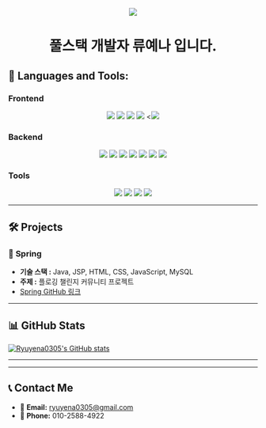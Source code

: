 <p align="center">
  <img src="https://capsule-render.vercel.app/api?type=waving&color=F9C5D5&height=200&section=header&text=Yena%20Github!&fontSize=90&fontColor=ffffff" />
</p>



<!--<a href="https://www.gitanimals.org/en_US?utm_medium=image&utm_source=Ryuyena0305&utm_content=farm">
<img
  src="https://render.gitanimals.org/farms/Ryuyena0305"
  width="600"
  height="300"
/>
</a>-->

<h1 align="center"> 풀스택 개발자 류예나 입니다.</h1>

## 🚀 **Languages and Tools:**  

### **Frontend**
<div align="center">
  <img src="https://img.shields.io/badge/HTML5-E34F26?style=flat-square&logo=html5&logoColor=white">
  <img src="https://img.shields.io/badge/CSS3-1572B6?style=flat-square&logo=css3&logoColor=white">
  <img src="https://img.shields.io/badge/JavaScript-F7DF1E?style=flat-square&logo=javascript&logoColor=black">
  <img src="https://img.shields.io/badge/bootstrap-7952B3?style=flat-square&logo=bootstrap&logoColor=white">
 <<img src="https://img.shields.io/badge/React-61DAFB?style=flat-square&logo=react&logoColor=black">
</div>

### **Backend**
<div align="center">
  <img src="https://img.shields.io/badge/Java-007396?style=flat-square&logo=java&logoColor=white">
  <img src="https://img.shields.io/badge/Spring-6DB33F?style=flat-square&logo=spring&logoColor=white">
  <img src="https://img.shields.io/badge/Spring%20Boot-6DB33F?style=flat-square&logo=springboot&logoColor=white">
  <img src="https://img.shields.io/badge/Servlet-007396?style=flat-square&logo=java&logoColor=white">
  <img src="https://img.shields.io/badge/JSP-007396?style=flat-square&logo=java&logoColor=white">
<img src="https://img.shields.io/badge/MyBatis-F80000?style=flat-square&logo=&logoColor=white">
  <!--  <img src="https://img.shields.io/badge/Swagger-85EA2D?style=flat-square&logo=swagger&logoColor=black"> -->
  <img src="https://img.shields.io/badge/MySQL-4479A1?style=flat-square&logo=mysql&logoColor=white">
  <!--<img src="https://img.shields.io/badge/Oracle-F80000?style=flat-square&logo=oracle&logoColor=white">-->
</div>

### **Tools**
<div align="center">
  <img src="https://img.shields.io/badge/Git-F05032?style=flat-square&logo=git&logoColor=white">
  <img src="https://img.shields.io/badge/VSCode-007ACC?style=flat-square&logo=visualstudiocode&logoColor=white">
  <img src="https://img.shields.io/badge/Eclipse-2C2255?style=flat-square&logo=eclipse&logoColor=white">
<!--  <img src="https://img.shields.io/badge/Figma-F24E1E?style=flat-square&logo=figma&logoColor=white"> -->
  <img src="https://img.shields.io/badge/IntelliJ IDEA-000000?style=flat-square&logo=intellij-idea&logoColor=white">
</div>

<!--## 📂 **Notion**  
- [📝 Notion 이력서 링크](https://marsh-whitefish-61e.notion.site/FullStack-Developer-165e6594e42b803a8363c0330cb185c4?pvs=4)
-->
---

## 🛠️ **Projects**  

<!--### 📌 **FIT NEXUS** (REST API, React)
- **기술 스택 :** React, Java, Spring Boot, CSS, JavaScript, MySQL, Jwt
- **주제 :** 헬스장 관리 및 PT예약 시스템  
- [FIT NEXUS GitHub 링크](https://github.com/LimeYun/MSA9_GYM_REST)-->


### 📌 **Spring**  
- **기술 스택 :** Java, JSP, HTML, CSS, JavaScript, MySQL
- **주제 :** 플로깅 챌린지 커뮤니티 프로젝트
- [Spring GitHub 링크](https://github.com/Ryuyena0305/recycle_project)

  



---
## 📊 **GitHub Stats**  
<!--![GitHub Stats](https://github-readme-stats.vercel.app/api?username=Ryuyena0305&show_icons=true&theme=default&bg_color=ffffff&title_color=8a2be2&text_color=ff69b4)-->
[![Ryuyena0305's GitHub stats](https://github-profile-summary-cards.vercel.app/api/cards/profile-details?username=Ryuyena0305&theme=vue)](https://github.com/Ryuyena0305)
<!--![Top Langs](https://github-readme-stats.vercel.app/api/top-langs/?username=Ryuyena0305&layout=compact)
![Anurag's github stats](https://github-readme-stats.vercel.app/api?username=Ryuyena0305)-->


---








---




## 📞 **Contact Me**  

- 📧 **Email:** [ryuyena0305@gmail.com](mailto:ryuyena0305@gmail.com)
- 📱 **Phone:** 010-2588-4922
